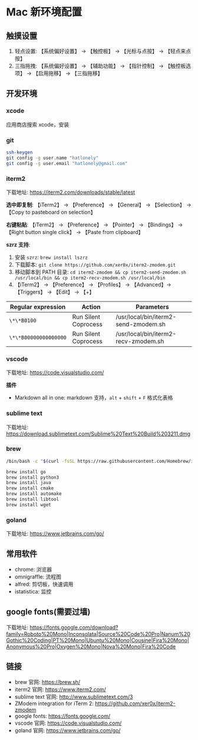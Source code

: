 # Mac 新环境配置

## 触摸设置

1. 轻点设置: 【系统偏好设置】 → 【触控板】 → 【光标与点按】 → 【轻点来点按】
2. 三指拖拽: 【系统偏好设置】 → 【辅助功能】 → 【指针控制】 → 【触控板选项】 → 【启用拖移】 → 【三指拖移】

## 开发环境

### xcode

应用商店搜索 xcode，安装

### git

``` sh
ssh-keygen
git config -g user.name "hatlonely"
git config -g user.email "hatlonely@gmail.com"
```

### iterm2

下载地址: <https://iterm2.com/downloads/stable/latest>

**选中即复制**: 【iTerm2】 → 【Preference】 → 【General】 → 【Selection】 → 【Copy to pasteboard on selection】

**右键粘贴**: 【iTerm2】 → 【Preference】 → 【Pointer】 → 【Bindings】 → 【Right button single click】 → 【Paste from clipboard】

**szrz 支持**:

1. 安装 `szrz`: `brew install lszrz`
2. 下载脚本: `git clone https://github.com/xer0x/iterm2-zmodem.git`
3. 移动脚本到 PATH 目录: `cd iterm2-zmodem && cp iterm2-send-zmodem.sh /usr/local/bin && cp iterm2-recv-zmodem.sh /usr/local/bin`
4. 【iTerm2】 → 【Preference】 → 【Profiles】 → 【Advanced】→ 【Triggers】 → 【Edit】 → 【+】

| Regular expression    | Action               | Parameters                           |
| --------------------- | -------------------- | ------------------------------------ |
| `\*\*B0100`           | Run Silent Coprocess | /usr/local/bin/iterm2-send-zmodem.sh |
| `\*\*B00000000000000` | Run Silent Coprocess | /usr/local/bin/iterm2-recv-zmodem.sh |

### vscode

下载地址: <https://code.visualstudio.com/>

**插件**

- Markdown all in one: markdown 支持，`alt` + `shift` + `F` 格式化表格

### sublime text

下载地址: <https://download.sublimetext.com/Sublime%20Text%20Build%203211.dmg>

### brew

``` sh
/bin/bash -c "$(curl -fsSL https://raw.githubusercontent.com/Homebrew/install/master/install.sh)"

brew install go
brew install python3
brew install java
brew install cmake
brew install automake
brew install libtool
brew install wget
```

### goland

下载地址: <https://www.jetbrains.com/go/>

## 常用软件

- chrome: 浏览器
- omnigraffle: 流程图
- alfred: 剪切板，快速调用
- istatistica: 监控

## google fonts(需要过墙)

下载地址: https://fonts.google.com/download?family=Roboto%20Mono|Inconsolata|Source%20Code%20Pro|Nanum%20Gothic%20Coding|PT%20Mono|Ubuntu%20Mono|Cousine|Fira%20Mono|Anonymous%20Pro|Oxygen%20Mono|Nova%20Mono|Fira%20Code


## 链接

- brew 官网: <https://brew.sh/>
- iterm2 官网: <https://www.iterm2.com/>
- sublime text 官网: <http://www.sublimetext.com/3>
- ZModem integration for iTerm 2: <https://github.com/xer0x/iterm2-zmodem>
- google fonts: <https://fonts.google.com/>
- vscode 官网: <https://code.visualstudio.com/>
- goland 官网: <https://www.jetbrains.com/go/>
